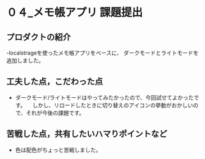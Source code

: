# ０４_メモ帳アプリ 課題提出

## プロダクトの紹介

-localstrageを使ったメモ帳アプリをベースに、
ダークモードとライトモードを追加しました。

## 工夫した点，こだわった点

- ダークモード/ライトモードはやってみたかったので、今回試せてよかったです。
　しかし、リロードしたときに切り替えのアイコンの挙動がおかしいので、それが今後の課題です。
 

## 苦戦した点，共有したいハマりポイントなど

- 色は配色がちょっと苦戦しました。